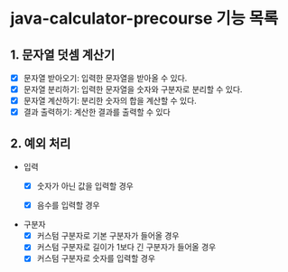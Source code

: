 # java-calculator-precourse 기능 목록

## 1. 문자열 덧셈 계산기

- [X] 문자열 받아오기: 입력한 문자열을 받아올 수 있다.
- [X] 문자열 분리하기: 입력한 문자열을 숫자와 구분자로 분리할 수 있다.
- [x] 문자열 계산하기: 분리한 숫자의 합을 계산할 수 있다.
- [X] 결과 출력하기: 계산한 결과를 출력할 수 있다

## 2. 예외 처리

- 입력
    - [X] 숫자가 아닌 값을 입력할 경우
    - [X] 음수를 입력할 경우


- 구분자
    - [X] 커스텀 구분자로 기본 구분자가 들어올 경우
    - [X] 커스텀 구분자로 길이가 1보다 긴 구분자가 들어올 경우
    - [X] 커스텀 구분자로 숫자를 입력할 경우

